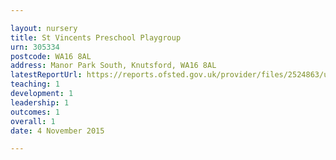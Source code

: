 ```yaml
---

layout: nursery
title: St Vincents Preschool Playgroup
urn: 305334
postcode: WA16 8AL
address: Manor Park South, Knutsford, WA16 8AL
latestReportUrl: https://reports.ofsted.gov.uk/provider/files/2524863/urn/305334.pdf
teaching: 1
development: 1
leadership: 1
outcomes: 1
overall: 1
date: 4 November 2015

---
```

